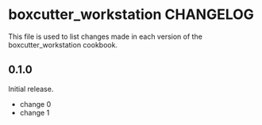 # boxcutter_workstation CHANGELOG

This file is used to list changes made in each version of the boxcutter_workstation cookbook.

## 0.1.0

Initial release.

- change 0
- change 1

